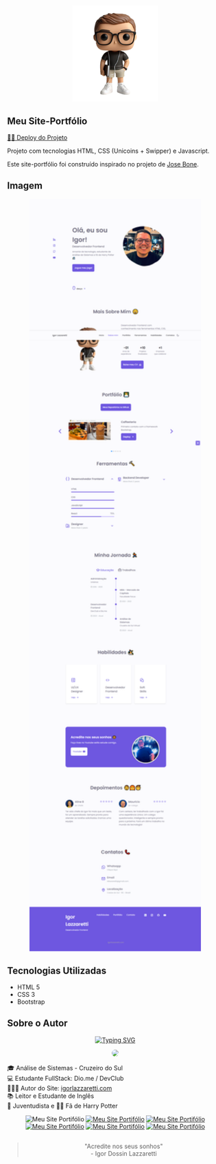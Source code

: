<div align="center"><img width="200" src="./assets/img/funko3.png"></div>

## Meu Site-Portfólio
<a target="_blank" href="https://igorlazzaretti.github.io/caffeeteria-bootstrap-dio.me/">👨‍💻 Deploy do Projeto</a>

Projeto com tecnologias HTML, CSS (Unicoins + Swipper) e Javascript.

Este site-portfólio foi construído inspirado no projeto de <a href="https://github.com/jose-bone/responsive-portfolio-website">Jose Bone</a>.

## Imagem
<div align="center">
<img width="400" src="./assets/img/preview.png">
</div>


## Tecnologias Utilizadas
-   HTML 5
-   CSS 3
-   Bootstrap


## Sobre o Autor
<div align="center">

[![Typing SVG](https://readme-typing-svg.herokuapp.com?font=IBM+Plex+Mono&weight=600&size=30&duration=3000&pause=700&color=ED51F7&center=true&vCenter=true&random=false&width=490&height=55&lines=Ol%C3%A1!+%F0%9F%99%8B%E2%80%8D%E2%99%82%EF%B8%8F+Meu+nome+%C3%A9+Igor;Hello!+%F0%9F%91%8B+My+name+is+Igor)](https://git.io/typing-svg)

<img src="https://scontent.fcxj17-1.fna.fbcdn.net/v/t39.30808-1/410894894_7330500726969644_928945232552738855_n.jpg?stp=dst-jpg_p200x200&_nc_cat=105&ccb=1-7&_nc_sid=5f2048&_nc_eui2=AeFjsjp5NTnkdsip4BQRzywMeBJN9nP0uIR4Ek32c_S4hF_Hmr-_sEOB2mWGD0yeElOKIlEf_73mnXmGp36XbWqe&_nc_ohc=rHW9Bam3k9YAX8GfxcS&_nc_ht=scontent.fcxj17-1.fna&oh=00_AfChS_D3VeCigb97Pb-tqjrSRMN_0f1A-nmL-m7k28gUpw&oe=660B18DD" width="150" style="border-radius:60px">

</div>

🎓 Análise de Sistemas - Cruzeiro do Sul <br>
💻 Estudante FullStack: Dio.me / DevClub <br>
👩🏻‍💻 Autor do Site: <a href="https://igorlazzaretti.com/">igorlazzaretti.com</a> <br>
📚 Leitor e Estudante de Inglês <br> 
💚 Juventudista e 🧙‍♂️ Fã de Harry Potter  <br> 

<div align="center" >
<img src="https://img.shields.io/badge/website-000000?style=for-the-badge&logo=About.me&logoColor=white" title="Meu Site Portifólio" alt="Meu Site Portifólio" width="110" height="27"/>
<a href="https://www.linkedin.com/in/igorlazzaretti/"><img src="https://img.shields.io/badge/LinkedIn-0077B5?style=for-the-badge&logo=linkedin&logoColor=white" title="Meu Site Portifólio" alt="Meu Site Portifólio" width="110" height="26"/></a>
<a href="https://www.instagram.com/dev.igorlzzrtt/"><img src="https://img.shields.io/badge/Instagram-E4405F?style=for-the-badge&logo=instagram&logoColor=white" title="Meu Site Portifólio" alt="Meu Site Portifólio" width="110" height="25"/></a>
<a href="https://api.whatsapp.com/send/?phone=5554999489840&text&type=phone_number&app_absent=0"><img src="https://img.shields.io/badge/WhatsApp-25D366?style=for-the-badge&logo=whatsapp&logoColor=white" title="Meu Site Portifólio" alt="Meu Site Portifólio" width="110" height="26"/></a>
<a href="https://www.youtube.com/@idLazzaretti/streams"><img src="https://img.shields.io/badge/YouTube-FF0000?style=for-the-badge&logo=youtube&logoColor=white" title="Meu Site Portifólio" alt="Meu Site Portifólio" width="110" height="26"/></a>
<a href="https://linktr.ee/dev.igorlzzrtt"><img src="https://img.shields.io/badge/linktree-39E09B?style=for-the-badge&logo=linktree&logoColor=white" title="Meu Site Portifólio" alt="Meu Site Portifólio" width="110" height="26"/></a>

</div>


##
<div align="center">

> "Acredite nos seus sonhos" <br> - Igor Dossin Lazzaretti

</div>


